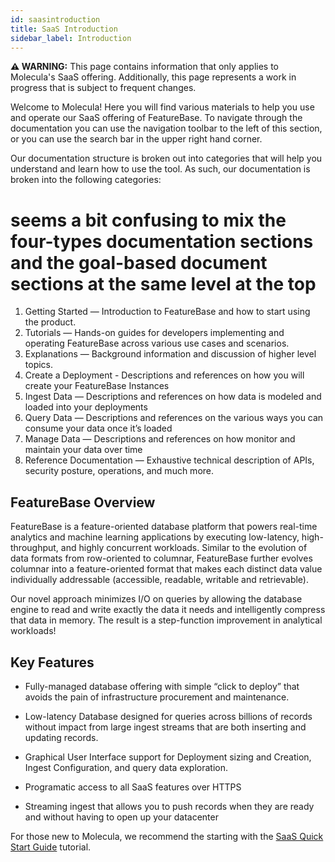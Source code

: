 ```yaml
---
id: saasintroduction
title: SaaS Introduction
sidebar_label: Introduction
---
```


 **⚠ WARNING:** This page contains information that only applies to Molecula's SaaS offering. Additionally, this page represents a work in progress that is subject to frequent changes. 

Welcome to Molecula! Here you will find various materials to help you use and operate our SaaS offering of FeatureBase. To navigate through the documentation you can use the navigation toolbar to the left of this section, or you can use the search bar in the upper right hand corner.

Our documentation structure is broken out into categories that will help you understand and learn how to use the tool. As such, our documentation is broken into the following categories:

 # seems a bit confusing to mix the four-types documentation sections and the goal-based document sections at the same level at the top
1. Getting Started — Introduction to FeatureBase and how to start using the product.
2. Tutorials — Hands-on guides for developers implementing and operating FeatureBase across various use cases and scenarios.
3. Explanations — Background information and discussion of higher level topics.
4. Create a Deployment - Descriptions and references on how you will create your FeatureBase Instances
5. Ingest Data — Descriptions and references on how data is modeled and loaded into your deployments
6. Query Data — Descriptions and references on the various ways you can consume your data once it’s loaded
7. Manage Data — Descriptions and references on how monitor and maintain your data over time
8. Reference Documentation — Exhaustive technical description of APIs, security posture, operations, and much more.

## FeatureBase Overview

FeatureBase is a feature-oriented database platform that powers real-time analytics and machine learning applications by executing low-latency, high-throughput, and highly concurrent workloads. Similar to the evolution of data formats from row-oriented to columnar, FeatureBase further evolves columnar into a feature-oriented format that makes each distinct data value individually addressable (accessible, readable, writable and retrievable).

Our novel approach minimizes I/O on queries by allowing the database engine to read and write exactly the data it needs and intelligently compress that data in memory. The result is a step-function improvement in analytical workloads!

## Key Features

- Fully-managed database offering with simple “click to deploy” that avoids the pain of infrastructure procurement and maintenance.

- Low-latency Database designed for queries across billions of records without impact from large ingest streams that are both inserting and updating records.

- Graphical User Interface support for Deployment sizing and Creation, Ingest Configuration, and query data exploration.

- Programatic access to all SaaS features over HTTPS

- Streaming ingest that allows you to push records when they are ready and without having to open up your datacenter

For those new to Molecula, we recommend the starting with the [SaaS Quick Start Guide](/quick-start-guide/saas) tutorial.


